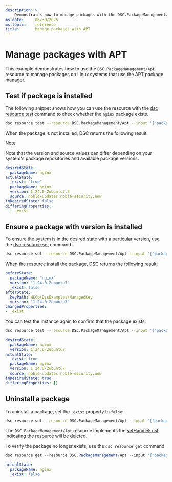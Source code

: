 ```yaml
---
description: > 
    Demonstrates how to manage packages with the DSC.PackageManagement/Apt resource
ms.date:     06/30/2025
ms.topic:    reference
title:       Manage packages with APT
---
```


# Manage packages with APT

This example demonstrates how to use the `DSC.PackageManagement/Apt` resource to manage packages on Linux systems
that use the APT package manager.

## Test if package is installed

The following snippet shows how you can use the resource with the [dsc resource test][01] command
to check whether the `nginx` package exists.

```bash
dsc resource test --resource DSC.PackageManagement/Apt --input '{"packageName":"nginx"}'
```

When the package is not installed, DSC returns the following result.

> [!NOTE]
> Note that the version and source values can differ depending on your system's package repositories and available
> package versions.

```yaml
desiredState:
  packageName: nginx
actualState:
  _exist: "true"
  packageName: nginx
  version: 1.24.0-2ubuntu7.3
  source: noble-updates,noble-security,now
inDesiredState: false
differingProperties:
  - _exist
```

## Ensure a package with version is installed

To ensure the system is in the desired state with a particular version, use the [dsc resource set][02]
command.

```bash
dsc resource set --resource DSC.PackageManagement/Apt --input '{"packageName":"nginx", "version":"1.24.0-2ubuntu7"}'
```

When the resource install the package, DSC returns the following result:

```yaml
beforeState:
  packageName: "nginx"
  version: "1.24.0-2ubuntu7"
  _exist: false
afterState:
  keyPath: HKCU\DscExamples\ManagedKey
  version: "1.24.0-2ubuntu7"
changedProperties:
- _exist
```

You can test the instance again to confirm that the package exists:

```bash
dsc resource test --resource DSC.PackageManagement/Apt --input '{"packageName":"nginx", "version":"1.24.0-2ubuntu7"}'
```

```yaml
desiredState:
  packageName: nginx
  version: 1.24.0-2ubuntu7
actualState:
  _exist: true
  packageName: nginx
  version: 1.24.0-2ubuntu7
  source: noble-updates,noble-security,now
inDesiredState: true
differingProperties: []
```

## Uninstall a package

To uninstall a package, set the `_exist` property to `false`:

```bash
dsc resource set --resource DSC.PackageManagement/Apt --input '{"packageName":"nginx", "_exist": false}'
```

The `DSC.PackageManagement/Apt` resource implements the [setHandleExist][03], indicating the resource
will be deleted.

To verify the package no longer exists, use the `dsc resource get` command

```powershell
dsc resource get --resource DSC.PackageManagement/Apt --input '{"packageName":"nginx"}'
```

```yaml
actualState:
  packageName: nginx
  _exist: false
```

<!-- Link reference definitions -->
[01]: ../../../../../cli/resource/test.md
[02]: ../../../../../cli/resource/set.md
[03]: ../../../../../../concepts/resources/capabilities.md#sethandlesexist

